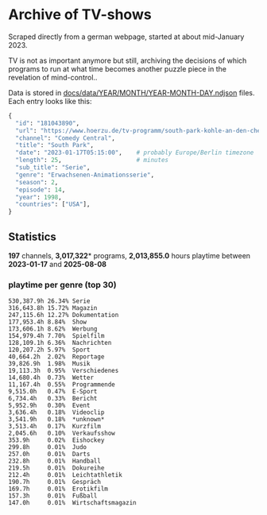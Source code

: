 # Archive of TV-shows

Scraped directly from a german webpage, started at about mid-January 2023.

TV is not as important anymore but still, archiving the decisions of which programs to run at what time
becomes another puzzle piece in the revelation of mind-control.. 

Data is stored in [docs/data/YEAR/MONTH/YEAR-MONTH-DAY.ndjson](docs/data/) files. 
Each entry looks like this:

```python
{
  "id": "181043890", 
  "url": "https://www.hoerzu.de/tv-programm/south-park-kohle-an-den-chefkoch/bid_181043890/", 
  "channel": "Comedy Central", 
  "title": "South Park", 
  "date": "2023-01-17T05:15:00",    # probably Europe/Berlin timezone 
  "length": 25,                     # minutes 
  "sub_title": "Serie", 
  "genre": "Erwachsenen-Animationsserie", 
  "season": 2, 
  "episode": 14, 
  "year": 1998, 
  "countries": ["USA"],
}
```

## Statistics

**197** channels, **3,017,322*** programs, **2,013,855.0** hours playtime between **2023-01-17** and **2025-08-08**


### playtime per genre (top 30)

    530,387.9h 26.34% Serie
    316,643.8h 15.72% Magazin
    247,115.6h 12.27% Dokumentation
    177,953.4h 8.84%  Show
    173,606.1h 8.62%  Werbung
    154,979.4h 7.70%  Spielfilm
    128,109.1h 6.36%  Nachrichten
    120,207.2h 5.97%  Sport
    40,664.2h  2.02%  Reportage
    39,826.9h  1.98%  Musik
    19,113.3h  0.95%  Verschiedenes
    14,680.4h  0.73%  Wetter
    11,167.4h  0.55%  Programmende
    9,515.0h   0.47%  E-Sport
    6,734.4h   0.33%  Bericht
    5,952.9h   0.30%  Event
    3,636.4h   0.18%  Videoclip
    3,541.9h   0.18%  *unknown*
    3,513.4h   0.17%  Kurzfilm
    2,045.6h   0.10%  Verkaufsshow
    353.9h     0.02%  Eishockey
    299.8h     0.01%  Judo
    257.0h     0.01%  Darts
    232.8h     0.01%  Handball
    219.5h     0.01%  Dokureihe
    212.4h     0.01%  Leichtathletik
    190.7h     0.01%  Gespräch
    169.7h     0.01%  Erotikfilm
    157.3h     0.01%  Fußball
    147.0h     0.01%  Wirtschaftsmagazin
